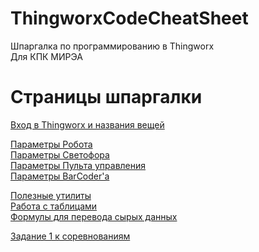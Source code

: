 # ThingworxCodeCheatSheet
Шпаргалка по программированию в Thingworx  
Для КПК МИРЭА  

# Страницы шпаргалки
[Вход в Thingworx и названия вещей](Thingworx.md)  
  
[Параметры Робота](Robot.md)  
[Параметры Светофора](TrafficLight.md)  
[Параметры Пульта управления](Remote.md)  
[Параметры BarCoder'а](BarCoder.md)
  
[Полезные утилиты](Utils.md)  
[Работа с таблицами](Tables.md)  
[Формулы для перевода сырых данных](Formulas.md)  
  
[Задание 1 к соревнованиям](Context.md)
